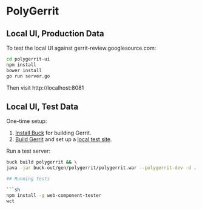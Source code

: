 # PolyGerrit

## Local UI, Production Data

To test the local UI against gerrit-review.googlesource.com:

```sh
cd polygerrit-ui
npm install
bower install
go run server.go
```

Then visit http://localhost:8081

## Local UI, Test Data

One-time setup:

1. [Install Buck](https://gerrit-review.googlesource.com/Documentation/dev-buck.html#_installation)
   for building Gerrit.
2. [Build Gerrit](https://gerrit-review.googlesource.com/Documentation/dev-buck.html#_gerrit_development_war_file)
   and set up a [local test site](https://gerrit-review.googlesource.com/Documentation/dev-readme.html#init).

Run a test server:

```sh
buck build polygerrit && \
java -jar buck-out/gen/polygerrit/polygerrit.war --polygerrit-dev -d ../gerrit_testsite --console-log --show-stack-trace

## Running Tests

```sh
npm install -g web-component-tester
wct
```
